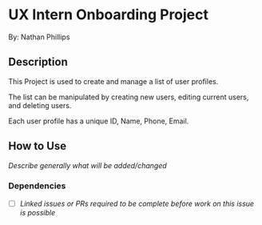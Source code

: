 # UX Intern Onboarding Project
By: Nathan Phillips

## Description
This Project is used to create and manage a list of user profiles.

The list can be manipulated by creating new users, editing current users, and deleting users.

Each user profile has a unique ID, Name, Phone, Email.

## How to Use
_Describe generally what will be added/changed_


### Dependencies
- [ ] _Linked issues or PRs required to be complete before work on this issue is possible_

